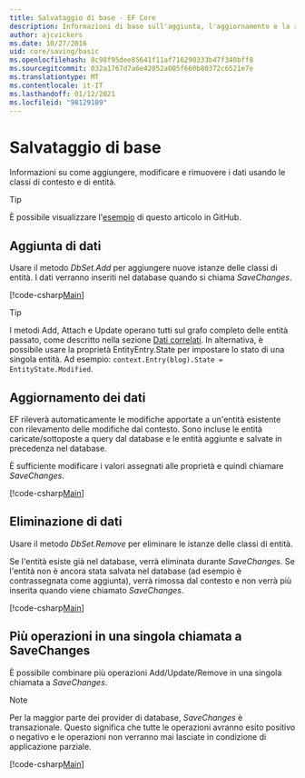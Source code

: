 ```yaml
---
title: Salvataggio di base - EF Core
description: Informazioni di base sull'aggiunta, l'aggiornamento e la rimozione di dati con Entity Framework Core
author: ajcvickers
ms.date: 10/27/2016
uid: core/saving/basic
ms.openlocfilehash: 8c98f95dee85641f11af716290333b47f340bff8
ms.sourcegitcommit: 032a1767d7a6e42052a005f660b80372c6521e7e
ms.translationtype: MT
ms.contentlocale: it-IT
ms.lasthandoff: 01/12/2021
ms.locfileid: "98129109"
---
```

# <a name="basic-save"></a>Salvataggio di base

Informazioni su come aggiungere, modificare e rimuovere i dati usando le classi di contesto e di entità.

> [!TIP]
> È possibile visualizzare l'[esempio](https://github.com/dotnet/EntityFramework.Docs/tree/master/samples/core/Saving/Basics/) di questo articolo in GitHub.

## <a name="adding-data"></a>Aggiunta di dati

Usare il metodo *DbSet.Add* per aggiungere nuove istanze delle classi di entità. I dati verranno inseriti nel database quando si chiama *SaveChanges*.

[!code-csharp[Main](../../../samples/core/Saving/Basics/Sample.cs#Add)]

> [!TIP]
> I metodi Add, Attach e Update operano tutti sul grafo completo delle entità passato, come descritto nella sezione [Dati correlati](xref:core/saving/related-data). In alternativa, è possibile usare la proprietà EntityEntry.State per impostare lo stato di una singola entità. Ad esempio: `context.Entry(blog).State = EntityState.Modified`.

## <a name="updating-data"></a>Aggiornamento dei dati

EF rileverà automaticamente le modifiche apportate a un'entità esistente con rilevamento delle modifiche dal contesto. Sono incluse le entità caricate/sottoposte a query dal database e le entità aggiunte e salvate in precedenza nel database.

È sufficiente modificare i valori assegnati alle proprietà e quindi chiamare *SaveChanges*.

[!code-csharp[Main](../../../samples/core/Saving/Basics/Sample.cs#Update)]

## <a name="deleting-data"></a>Eliminazione di dati

Usare il metodo *DbSet.Remove* per eliminare le istanze delle classi di entità.

Se l'entità esiste già nel database, verrà eliminata durante *SaveChanges*. Se l'entità non è ancora stata salvata nel database (ad esempio è contrassegnata come aggiunta), verrà rimossa dal contesto e non verrà più inserita quando viene chiamato *SaveChanges*.

[!code-csharp[Main](../../../samples/core/Saving/Basics/Sample.cs#Remove)]

## <a name="multiple-operations-in-a-single-savechanges"></a>Più operazioni in una singola chiamata a SaveChanges

È possibile combinare più operazioni Add/Update/Remove in una singola chiamata a *SaveChanges*.

> [!NOTE]
> Per la maggior parte dei provider di database, *SaveChanges* è transazionale. Questo significa che tutte le operazioni avranno esito positivo o negativo e le operazioni non verranno mai lasciate in condizione di applicazione parziale.

[!code-csharp[Main](../../../samples/core/Saving/Basics/Sample.cs#MultipleOperations)]
